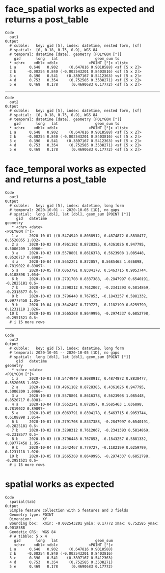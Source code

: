 # face_spatial works as expected and returns a post_table

    Code
      out1
    Output
      # cubble:   key: gid [5], index: datetime, nested form, [sf]
      # spatial:  [0, 0.18, 0.75, 0.9], WGS 84
      # temporal: datetime [date], geometry [POLYGON [°]]
        gid       long   lat                 geom_sum ts          
      * <chr>    <dbl> <dbl>              <POINT [°]> <list>      
      1 a      0.648   0.902     (0.647816 0.9018588) <sf [5 x 2]>
      2 b     -0.00254 0.840 (-0.002543201 0.8403816) <sf [5 x 2]>
      3 c      0.390   0.541    (0.3897167 0.5412363) <sf [5 x 2]>
      4 d      0.753   0.354     (0.752585 0.3538271) <sf [5 x 2]>
      5 e      0.469   0.178      (0.4690683 0.17772) <sf [5 x 2]>

---

    Code
      out2
    Output
      # cubble:   key: gid [5], index: datetime, nested form, [sf]
      # spatial:  [0, 0.18, 0.75, 0.9], WGS 84
      # temporal: datetime [date], geometry [POLYGON [°]]
        gid       long   lat                 geom_sum ts          
      * <chr>    <dbl> <dbl>              <POINT [°]> <list>      
      1 a      0.648   0.902     (0.647816 0.9018588) <sf [5 x 2]>
      2 b     -0.00254 0.840 (-0.002543201 0.8403816) <sf [5 x 2]>
      3 c      0.390   0.541    (0.3897167 0.5412363) <sf [5 x 2]>
      4 d      0.753   0.354     (0.752585 0.3538271) <sf [5 x 2]>
      5 e      0.469   0.178      (0.4690683 0.17772) <sf [5 x 2]>

# face_temporal works as expected and returns a post_table

    Code
      out1
    Output
      # cubble:   key: gid [5], index: datetime, long form
      # temporal: 2020-10-01 -- 2020-10-05 [1D], no gaps
      # spatial:  long [dbl], lat [dbl], geom_sum [POINT [°]]
         gid   datetime                                                       geometry
       * <chr> <date>                                                    <POLYGON [°]>
       1 a     2020-10-01 ((0.5474949 0.8088912, 0.4874872 0.8838477, 0.5520055 1.032~
       2 a     2020-10-02 ((0.4961102 0.8728385, 0.4361026 0.947795, 0.5006209 1.0966~
       3 a     2020-10-03 ((0.5578801 0.8616378, 0.5623908 1.085448, 0.8520717 0.8981~
       4 a     2020-10-04 ((0.5652241 0.872057, 0.5685463 1.036898, 0.7819022 0.89897~
       5 a     2020-10-05 ((0.6063791 0.8304178, 0.5463715 0.9053744, 0.6108898 1.054~
       6 b     2020-10-01 ((0.2791708 0.8337388, -0.2847997 0.6540191, -0.2825181 0.6~
       7 b     2020-10-02 ((0.3298312 0.7612067, -0.2341393 0.5814869, -0.2318577 0.5~
       8 b     2020-10-03 ((0.3796448 0.767853, -0.1843257 0.5881332, 0.09777458 1.05~
       9 b     2020-10-04 ((0.3642467 0.779727, -0.1182199 0.6259799, 0.1231118 1.026~
      10 b     2020-10-05 ((0.2665368 0.8649996, -0.2974337 0.6852798, -0.2951521 0.6~
      # i 15 more rows

---

    Code
      out2
    Output
      # cubble:   key: gid [5], index: datetime, long form
      # temporal: 2020-10-01 -- 2020-10-05 [1D], no gaps
      # spatial:  long [dbl], lat [dbl], geom_sum [POINT [°]]
         gid   datetime                                                       geometry
       * <chr> <date>                                                    <POLYGON [°]>
       1 a     2020-10-01 ((0.5474949 0.8088912, 0.4874872 0.8838477, 0.5520055 1.032~
       2 a     2020-10-02 ((0.4961102 0.8728385, 0.4361026 0.947795, 0.5006209 1.0966~
       3 a     2020-10-03 ((0.5578801 0.8616378, 0.5623908 1.085448, 0.8520717 0.8981~
       4 a     2020-10-04 ((0.5652241 0.872057, 0.5685463 1.036898, 0.7819022 0.89897~
       5 a     2020-10-05 ((0.6063791 0.8304178, 0.5463715 0.9053744, 0.6108898 1.054~
       6 b     2020-10-01 ((0.2791708 0.8337388, -0.2847997 0.6540191, -0.2825181 0.6~
       7 b     2020-10-02 ((0.3298312 0.7612067, -0.2341393 0.5814869, -0.2318577 0.5~
       8 b     2020-10-03 ((0.3796448 0.767853, -0.1843257 0.5881332, 0.09777458 1.05~
       9 b     2020-10-04 ((0.3642467 0.779727, -0.1182199 0.6259799, 0.1231118 1.026~
      10 b     2020-10-05 ((0.2665368 0.8649996, -0.2974337 0.6852798, -0.2951521 0.6~
      # i 15 more rows

# spatial works as expected

    Code
      spatial(tab)
    Output
      Simple feature collection with 5 features and 3 fields
      Geometry type: POINT
      Dimension:     XY
      Bounding box:  xmin: -0.002543201 ymin: 0.17772 xmax: 0.752585 ymax: 0.9018588
      Geodetic CRS:  WGS 84
      # A tibble: 5 x 4
        gid       long   lat                 geom_sum
        <chr>    <dbl> <dbl>              <POINT [°]>
      1 a      0.648   0.902     (0.647816 0.9018588)
      2 b     -0.00254 0.840 (-0.002543201 0.8403816)
      3 c      0.390   0.541    (0.3897167 0.5412363)
      4 d      0.753   0.354     (0.752585 0.3538271)
      5 e      0.469   0.178      (0.4690683 0.17772)

